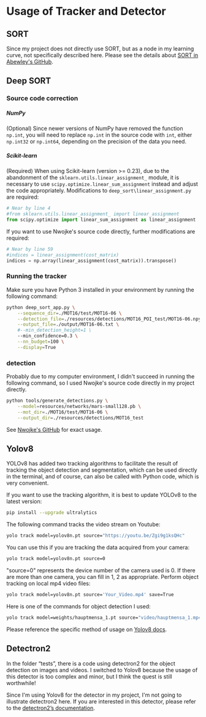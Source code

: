# Usage of Tracker and Detector

## SORT

Since my project does not directly use SORT, but as a node in my learning curve, not specifically described here. Please see the details about [SORT in Abewley's GitHub](https://github.com/abewley/sort).

## Deep SORT

### Source code correction

##### NumPy

(Optional) Since newer versions of NumPy have removed the function `np.int`, you will need to replace `np.int` in the source code with `int`, either `np.int32` or `np.int64`, depending on the precision of the data you need.

##### Scikit-learn

(Required) When using Scikit-learn (version >= 0.23), due to the abandonment of the `sklearn.utils.linear_assignment_` module, it is necessary to use `scipy.optimize.linear_sum_assignment` instead and adjust the code appropriately. Modifications to `deep_sort\linear_assignment.py` are required:

```python
# Near by line 4
#from sklearn.utils.linear_assignment_ import linear_assignment
from scipy.optimize import linear_sum_assignment as linear_assignment
```

If you want to use Nwojke's source code directly, further modifications are required:

```python
# Near by line 59
#indices = linear_assignment(cost_matrix)
indices = np.array(linear_assignment(cost_matrix)).transpose()
```

### Running the tracker

Make sure you have Python 3 installed in your environment by running the following command:

```bash
python deep_sort_app.py \
    --sequence_dir=./MOT16/test/MOT16-06 \
    --detection_file=./resources/detections/MOT16_POI_test/MOT16-06.npy \
    --output_file=./output/MOT16-06.txt \
    #--min_detection_height=1 \
    --min_confidence=0.3 \
    --nn_budget=100 \
    --display=True
```

### detection

Probably due to my computer environment, I didn't succeed in running the following command, so I used Nwojke's source code directly in my project directly.

```bash
python tools/generate_detections.py \
	--model=resources/networks/mars-small128.pb \
	--mot_dir=./MOT16/test/MOT16-06 \
	--output_dir=./resources/detections/MOT16_test

```

See [Nwojke's GitHub](https://github.com/nwojke/deep_sort) for exact usage.

## Yolov8

YOLOv8 has added two tracking algorithms to facilitate the result of tracking the object detection and segmentation, which can be used directly in the terminal, and of course, can also be called with Python code, which is very convenient.

If you want to use the tracking algorithm, it is best to update YOLOv8 to the latest version:

```bash
pip install --upgrade ultralytics
```

The following command tracks the video stream on Youtube:

```bash
yolo track model=yolov8n.pt source="https://youtu.be/Zgi9g1ksQHc"
```

You can use this if you are tracking the data acquired from your camera:

```bash
yolo track model=yolov8n.pt source=0
```

"source=0" represents the device number of the camera used is 0. If there are more than one camera, you can fill in 1, 2 as appropriate. Perform object tracking on local mp4 video files:

```bash
yolo track model=yolov8n.pt source='Your_Video.mp4' save=True
```

Here is one of the commands for object detection I used:

```bash
yolo track model=weights/hauptmensa_1.pt source="video/hauptmensa_1.mp4" conf=0.3, iou=0.5 show=True save=True tracker="bytetrack.yaml"
```

Please reference the specific method of usage on [Yolov8 docs](https://docs.ultralytics.com/usage/cli/).

## Detectron2

In the folder “tests”, there is a code using detectron2 for the object detection on images and videos. I switched to Yolov8 because the usage of this detector is too complex and minor, but I think the quest is still worthwhile!

Since I'm using Yolov8 for the detector in my project, I'm not going to illustrate detectron2 here. If you are interested in this detector, please refer to the [detectron2’s documentation](https://detectron2.readthedocs.io/en/latest/index.html).
